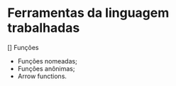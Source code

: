 # Ferramentas da linguagem trabalhadas
[] Funções
  - Funções nomeadas;
  - Funções anônimas;
  - Arrow functions.
